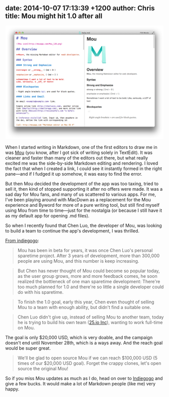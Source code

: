 date: 2014-10-07 17:13:39 +1200
author: Chris
title: Mou might hit 1.0 after all
----

<!-- excerpt -->

![Mou](/media/2014-10-07-mou.png)

When I started writing in Markdown, one of the first editors to draw me in was [Mou](https://iwantmyname.com/blog/2013/10/tools-we-use-mou-for-writing.html) (you know, after I got sick of writing solely in TextEdit). It was cleaner and faster than many of the editors out there, but what really excited me was the side-by-side Markdown editing and rendering. I loved the fact that when I created a link, I could see it instantly formed in the right pane—and if I fudged it up somehow, it was easy to find the error. 

But then Mou decided the development of the app was too taxing, tried to sell it, then kind of stopped supporting it after no offers were made. It was a sad day for Mou fans, and many of us scattered to various apps. For me, I've been playing around with MacDown as a replacement for the Mou experience and Byword for more of a pure writing tool, but still find myself using Mou from time to time—just for the nostalgia (or because I still have it as my default app for opening .md files).

So when I recently found that Chen Luo, the developer of Mou, was looking to build a team to continue the app's development, I was thrilled. 

<!-- /excerpt -->

[From indiegogo](https://www.indiegogo.com/projects/mou-1-0-markdown-editor-on-os-x-for-you):

>Mou has been in beta for years, it was once Chen Luo's personal sparetime project. After 3 years of development, more than 300,000 people are using Mou, and this number is keep increasing.

>But Chen has never thought of Mou could become so popular today, as the user group grows, more and more feedback comes, he soon realized the bottleneck of one man sparetime development: There're too much planned for 1.0 and there're so little a single developer could do with his sparetime.

>To finish the 1.0 goal, early this year, Chen even thought of selling Mou to a team with enough ability, but didn't find a suitable one.

>Chen Luo didn't give up, instead of selling Mou to another team, today he is trying to build his own team ([25.io Inc](http://25.io/)), wanting to work full-time on Mou.

The goal is only $20,000 USD, which is very doable, and the campaign doesn't end until November 28th, which is a ways away. And the reach goal would be super great.

>We'll be glad to open source Mou if we can reach $100,000 USD (5 times of our $20,000 USD goal). Forget the crappy clones, let's open source the original Mou!

So if you miss Mou updates as much as I do, head on over to [Indiegogo](https://www.indiegogo.com/projects/mou-1-0-markdown-editor-on-os-x-for-you) and give a few bucks. It would make a lot of Markdown people (like me) very happy.




